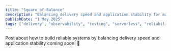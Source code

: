 ```yaml
---
title: "Square of Balance"
description: "Balancing delivery speed and application stability for maximum reliability"
publishDate: "1 May 2025"
tags: ["delivery", "observability", "testing", "serverless", "reliability", "quality"]
---
```


Post about how to build reliable systems by balancing delivery speed and application stability coming soon! 👀
